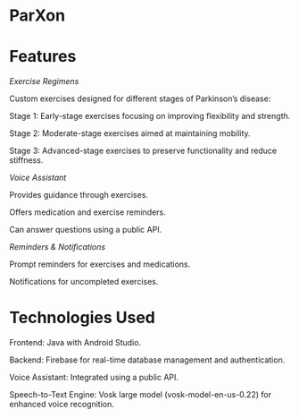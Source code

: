 # ParXon

# Features

*Exercise Regimens*

Custom exercises designed for different stages of Parkinson’s disease:

Stage 1: Early-stage exercises focusing on improving flexibility and strength.

Stage 2: Moderate-stage exercises aimed at maintaining mobility.

Stage 3: Advanced-stage exercises to preserve functionality and reduce stiffness.

*Voice Assistant*

Provides guidance through exercises.

Offers medication and exercise reminders.

Can answer questions using a public API.

*Reminders & Notifications*

Prompt reminders for exercises and medications.

Notifications for uncompleted exercises.

# Technologies Used

Frontend: Java with Android Studio.

Backend: Firebase for real-time database management and authentication.

Voice Assistant: Integrated using a public API.

Speech-to-Text Engine: Vosk large model (vosk-model-en-us-0.22) for enhanced voice recognition.     
 
